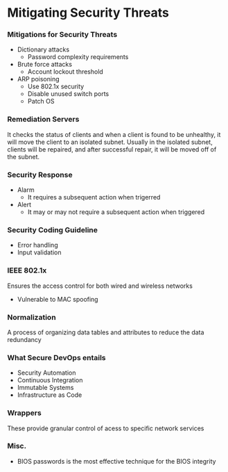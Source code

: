 # Mitigating Security Threats
### Mitigations for Security Threats
* Dictionary attacks
  * Password complexity requirements
* Brute force attacks
  * Account lockout threshold
* ARP poisoning
  * Use 802.1x security
  * Disable unused switch ports
  * Patch OS
  
### Remediation Servers
It checks the status of clients and when a client is found to be unhealthy, it will move the client to an isolated subnet.
Usually in the isolated subnet, clients will be repaired, and after successful repair, it will be moved off of the subnet.

### Security Response
* Alarm
  * It requires a subsequent action when trigerred
* Alert
  * It may or may not require a subsequent action when triggered
  
### Security Coding Guideline
* Error handling
* Input validation
  
### IEEE 802.1x
Ensures the access control for both wired and wireless networks
* Vulnerable to MAC spoofing

### Normalization
A process of organizing data tables and attributes to reduce the data redundancy

### What Secure DevOps entails
* Security Automation
* Continuous Integration
* Immutable Systems
* Infrastructure as Code

### Wrappers
These provide granular control of acess to specific network services

### Misc.
* BIOS passwords is the most effective technique for the BIOS integrity
